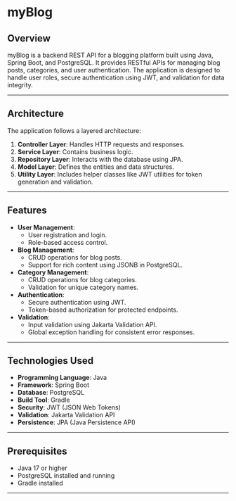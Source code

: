 # myBlog

## Overview
myBlog is a backend REST API for a blogging platform built using Java, Spring Boot, and PostgreSQL. It provides RESTful APIs for managing blog posts, categories, and user authentication. The application is designed to handle user roles, secure authentication using JWT, and validation for data integrity.

---

## Architecture
The application follows a layered architecture:
1. **Controller Layer**: Handles HTTP requests and responses.
2. **Service Layer**: Contains business logic.
3. **Repository Layer**: Interacts with the database using JPA.
4. **Model Layer**: Defines the entities and data structures.
5. **Utility Layer**: Includes helper classes like JWT utilities for token generation and validation.

---

## Features
- **User Management**: 
  - User registration and login.
  - Role-based access control.
- **Blog Management**:
  - CRUD operations for blog posts.
  - Support for rich content using JSONB in PostgreSQL.
- **Category Management**:
  - CRUD operations for blog categories.
  - Validation for unique category names.
- **Authentication**:
  - Secure authentication using JWT.
  - Token-based authorization for protected endpoints.
- **Validation**:
  - Input validation using Jakarta Validation API.
  - Global exception handling for consistent error responses.

---

## Technologies Used
- **Programming Language**: Java
- **Framework**: Spring Boot
- **Database**: PostgreSQL
- **Build Tool**: Gradle
- **Security**: JWT (JSON Web Tokens)
- **Validation**: Jakarta Validation API
- **Persistence**: JPA (Java Persistence API)

---

## Prerequisites
- Java 17 or higher
- PostgreSQL installed and running
- Gradle installed

---
